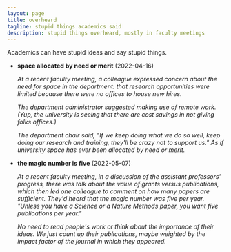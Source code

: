 ```yaml
---
layout: page
title: overheard
tagline: stupid things academics said
description: stupid things overheard, mostly in faculty meetings
---
```


Academics can have stupid ideas and say stupid things.

- **space allocated by need or merit** (2022-04-16)

  _At a recent faculty meeting, a colleague expressed concern about the
  need for space in the department: that research opportunities were
  limited because there were no offices to house new hires._

  _The department administrator suggested making use of remote work.
  (Yup, the university is seeing that there are cost savings in not giving
  folks offices.)_

  _The department chair said, "If we keep doing what we do so well, keep
  doing our research and training, they'll be crazy not to support us."
  As if university space has ever been allocated by need or merit._

- **the magic number is five** (2022-05-07)

  _At a recent faculty meeting, in a discussion of the assistant
  professors' progress, there was talk about the value of grants versus
  publications, which then led one colleague to comment on how many
  papers are sufficient. They'd heard that the magic number was five per
  year. "Unless you have a Science or a Nature Methods paper, you want
  five publications per year."_

  _No need to read people's work or think about the importance of their
  ideas. We just count up their publications, maybe weighted by the
  impact factor of the journal in which they appeared._
